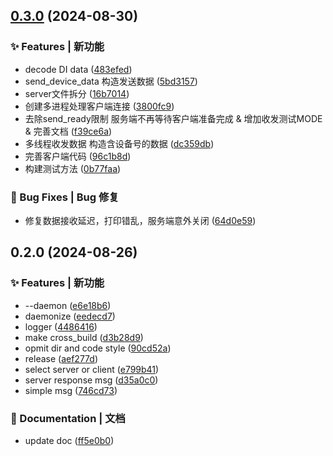 

## [0.3.0](https://github.com/openembed-labs/rk3588-stm32-comm/compare/0.2.0...0.3.0) (2024-08-30)


### ✨ Features | 新功能

* decode DI data ([483efed](https://github.com/openembed-labs/rk3588-stm32-comm/commit/483efed35e449505ebc37c83fa4f709772b81c00))
* send_device_data 构造发送数据 ([5bd3157](https://github.com/openembed-labs/rk3588-stm32-comm/commit/5bd31579c4275970b12a7298fd54a0b15927aa4f))
* server文件拆分 ([16b7014](https://github.com/openembed-labs/rk3588-stm32-comm/commit/16b70147f1221a6a14236b772ef481fcbf65ed32))
* 创建多进程处理客户端连接 ([3800fc9](https://github.com/openembed-labs/rk3588-stm32-comm/commit/3800fc95b8ae87a271519363fefc5fd803661d3e))
* 去除send_ready限制 服务端不再等待客户端准备完成 & 增加收发测试MODE & 完善文档 ([f39ce6a](https://github.com/openembed-labs/rk3588-stm32-comm/commit/f39ce6ab059b161e2fa4e9284ba9444c5edc127c))
* 多线程收发数据 构造含设备号的数据 ([dc359db](https://github.com/openembed-labs/rk3588-stm32-comm/commit/dc359dba2788a2ae84680cd6d441533b971052d7))
* 完善客户端代码 ([96c1b8d](https://github.com/openembed-labs/rk3588-stm32-comm/commit/96c1b8d5c9087551ee453cf284e798a01a2286ca))
* 构建测试方法 ([0b77faa](https://github.com/openembed-labs/rk3588-stm32-comm/commit/0b77faa4a24ba829b3eddb605efae85f91bd7efe))


### 🐛 Bug Fixes | Bug 修复

* 修复数据接收延迟，打印错乱，服务端意外关闭 ([64d0e59](https://github.com/openembed-labs/rk3588-stm32-comm/commit/64d0e5996b60fb25ca2878df675b30abd330f98a))

## 0.2.0 (2024-08-26)


### ✨ Features | 新功能

* --daemon ([e6e18b6](https://github.com/openembed-labs/rk3588-stm32-comm/commit/e6e18b6852f10f342624a41f7cc446e90f5eae9b))
* daemonize ([eedecd7](https://github.com/openembed-labs/rk3588-stm32-comm/commit/eedecd7e860b2cfd0c95522491e5d6fba372d551))
* logger ([4486416](https://github.com/openembed-labs/rk3588-stm32-comm/commit/448641620b2b114cef23467ef84c1e8d9eb6485e))
* make cross_build ([d3b28d9](https://github.com/openembed-labs/rk3588-stm32-comm/commit/d3b28d96306b0bcdaf2b0a9a8f5d3feee223cf3e))
* opmit dir and code style ([90cd52a](https://github.com/openembed-labs/rk3588-stm32-comm/commit/90cd52a5bf2c02a5862116d271f54a0734bafec9))
* release ([aef277d](https://github.com/openembed-labs/rk3588-stm32-comm/commit/aef277dc9659d0d2929c79fd703e807433f108d6))
* select server or client ([e799b41](https://github.com/openembed-labs/rk3588-stm32-comm/commit/e799b41bf1cbd6e941d55693619123b226a35e2c))
* server response msg ([d35a0c0](https://github.com/openembed-labs/rk3588-stm32-comm/commit/d35a0c05aaa82532c80bf911782e1c598313ec7b))
* simple msg ([746cd73](https://github.com/openembed-labs/rk3588-stm32-comm/commit/746cd7308530ed7d0e0bb3ef30673d2779c89b9a))


### 📝 Documentation | 文档

* update doc ([ff5e0b0](https://github.com/openembed-labs/rk3588-stm32-comm/commit/ff5e0b04fb3d12281f04f490c0ae6699bb4fda64))
